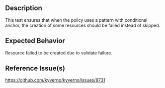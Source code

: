 ## Description

This test ensures that when the policy uses a pattern with conditional anchor, the creation of some resources should be failed instead of skipped.

## Expected Behavior

Resource failed to be created due to validate failure.

## Reference Issue(s)

https://github.com/kyverno/kyverno/issues/8731